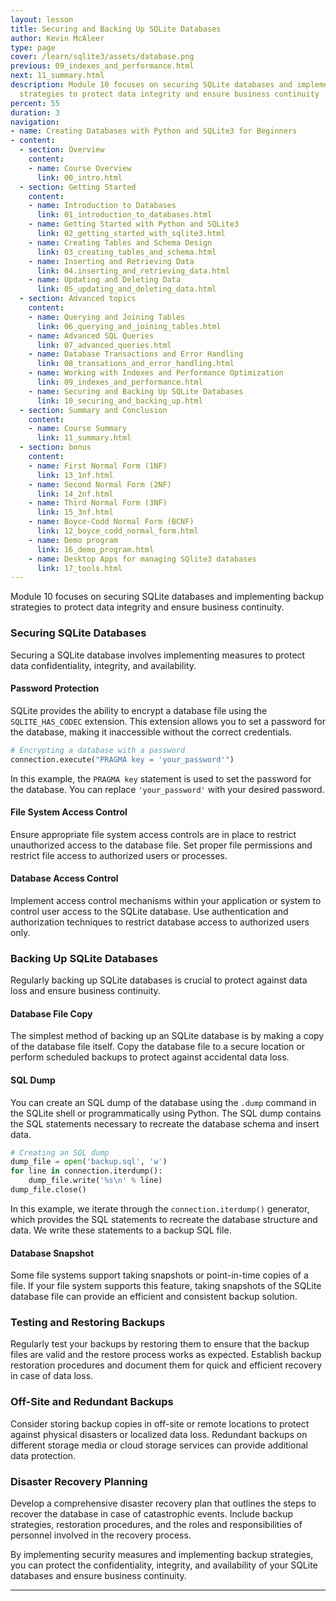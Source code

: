 ```yaml
---
layout: lesson
title: Securing and Backing Up SQLite Databases
author: Kevin McAleer
type: page
cover: /learn/sqlite3/assets/database.png
previous: 09_indexes_and_performance.html
next: 11_summary.html
description: Module 10 focuses on securing SQLite databases and implementing backup
  strategies to protect data integrity and ensure business continuity
percent: 55
duration: 3
navigation:
- name: Creating Databases with Python and SQLite3 for Beginners
- content:
  - section: Overview
    content:
    - name: Course Overview
      link: 00_intro.html
  - section: Getting Started
    content:
    - name: Introduction to Databases
      link: 01_introduction_to_databases.html
    - name: Getting Started with Python and SQLite3
      link: 02_getting_started_with_sqlite3.html
    - name: Creating Tables and Schema Design
      link: 03_creating_tables_and_schema.html
    - name: Inserting and Retrieving Data
      link: 04.inserting_and_retrieving_data.html
    - name: Updating and Deleting Data
      link: 05_updating_and_deleting_data.html
  - section: Advanced topics
    content:
    - name: Querying and Joining Tables
      link: 06_querying_and_joining_tables.html
    - name: Advanced SQL Queries
      link: 07_advanced_queries.html
    - name: Database Transactions and Error Handling
      link: 08_transations_and_error_handling.html
    - name: Working with Indexes and Performance Optimization
      link: 09_indexes_and_performance.html
    - name: Securing and Backing Up SQLite Databases
      link: 10_securing_and_backing_up.html
  - section: Summary and Conclusion
    content:
    - name: Course Summary
      link: 11_summary.html
  - section: bonus
    content:
    - name: First Normal Form (1NF)
      link: 13_1nf.html
    - name: Second Normal Form (2NF)
      link: 14_2nf.html
    - name: Third Normal Form (3NF)
      link: 15_3nf.html
    - name: Boyce-Codd Normal Form (BCNF)
      link: 12_boyce_codd_normal_form.html
    - name: Demo program
      link: 16_demo_program.html
    - name: Desktop Apps for managing SQlite3 databases
      link: 17_tools.html
---
```



Module 10 focuses on securing SQLite databases and implementing backup strategies to protect data integrity and ensure business continuity.

### Securing SQLite Databases

Securing a SQLite database involves implementing measures to protect data confidentiality, integrity, and availability.

#### Password Protection

SQLite provides the ability to encrypt a database file using the `SQLITE_HAS_CODEC` extension. This extension allows you to set a password for the database, making it inaccessible without the correct credentials.

```python
# Encrypting a database with a password
connection.execute("PRAGMA key = 'your_password'")
```

In this example, the `PRAGMA key` statement is used to set the password for the database. You can replace `'your_password'` with your desired password.

#### File System Access Control

Ensure appropriate file system access controls are in place to restrict unauthorized access to the database file. Set proper file permissions and restrict file access to authorized users or processes.

#### Database Access Control

Implement access control mechanisms within your application or system to control user access to the SQLite database. Use authentication and authorization techniques to restrict database access to authorized users only.

### Backing Up SQLite Databases

Regularly backing up SQLite databases is crucial to protect against data loss and ensure business continuity.

#### Database File Copy

The simplest method of backing up an SQLite database is by making a copy of the database file itself. Copy the database file to a secure location or perform scheduled backups to protect against accidental data loss.

#### SQL Dump

You can create an SQL dump of the database using the `.dump` command in the SQLite shell or programmatically using Python. The SQL dump contains the SQL statements necessary to recreate the database schema and insert data.

```python
# Creating an SQL dump
dump_file = open('backup.sql', 'w')
for line in connection.iterdump():
    dump_file.write('%s\n' % line)
dump_file.close()
```

In this example, we iterate through the `connection.iterdump()` generator, which provides the SQL statements to recreate the database structure and data. We write these statements to a backup SQL file.

#### Database Snapshot

Some file systems support taking snapshots or point-in-time copies of a file. If your file system supports this feature, taking snapshots of the SQLite database file can provide an efficient and consistent backup solution.

### Testing and Restoring Backups

Regularly test your backups by restoring them to ensure that the backup files are valid and the restore process works as expected. Establish backup restoration procedures and document them for quick and efficient recovery in case of data loss.

### Off-Site and Redundant Backups

Consider storing backup copies in off-site or remote locations to protect against physical disasters or localized data loss. Redundant backups on different storage media or cloud storage services can provide additional data protection.

### Disaster Recovery Planning

Develop a comprehensive disaster recovery plan that outlines the steps to recover the database in case of catastrophic events. Include backup strategies, restoration procedures, and the roles and responsibilities of personnel involved in the recovery process.

By implementing security measures and implementing backup strategies, you can protect the confidentiality, integrity, and availability of your SQLite databases and ensure business continuity.

---
